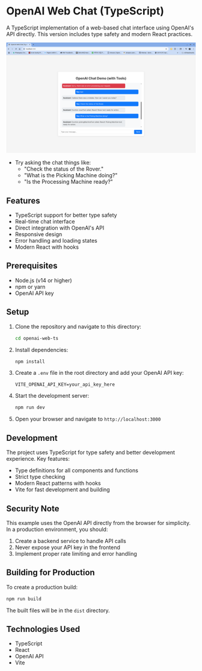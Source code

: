 # OpenAI Web Chat (TypeScript)

A TypeScript implementation of a web-based chat interface using OpenAI's API directly. This version includes type safety and modern React practices.

<img src="../docs/screenshots/screenshot_2025_05_13_01.png" width="640">

- Try asking the chat things like:
  - "Check the status of the Rover."
  - "What is the Picking Machine doing?"
  - "Is the Processing Machine ready?"

## Features

- TypeScript support for better type safety
- Real-time chat interface
- Direct integration with OpenAI's API
- Responsive design
- Error handling and loading states
- Modern React with hooks

## Prerequisites

- Node.js (v14 or higher)
- npm or yarn
- OpenAI API key

## Setup

1. Clone the repository and navigate to this directory:
   ```bash
   cd openai-web-ts
   ```

2. Install dependencies:
   ```bash
   npm install
   ```

3. Create a `.env` file in the root directory and add your OpenAI API key:
   ```
   VITE_OPENAI_API_KEY=your_api_key_here
   ```

4. Start the development server:
   ```bash
   npm run dev
   ```

5. Open your browser and navigate to `http://localhost:3000`

## Development

The project uses TypeScript for type safety and better development experience. Key features:

- Type definitions for all components and functions
- Strict type checking
- Modern React patterns with hooks
- Vite for fast development and building

## Security Note

This example uses the OpenAI API directly from the browser for simplicity. In a production environment, you should:

1. Create a backend service to handle API calls
2. Never expose your API key in the frontend
3. Implement proper rate limiting and error handling

## Building for Production

To create a production build:

```bash
npm run build
```

The built files will be in the `dist` directory.

## Technologies Used

- TypeScript
- React
- OpenAI API
- Vite